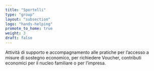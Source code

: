 ```yaml
---
title: "Sportelli"
type: "group"
layout: "subsection"
logo: "hands-helping"
promote_to_home: true
weight: 3
draft: false
---
```


Attività di supporto e accompagnamento alle pratiche per l’accesso a misure di sostegno economico, per richiedere Voucher, contributi economici per il nucleo familiare o per l’impresa.
